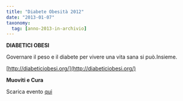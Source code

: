 ```yaml
---
title: "Diabete Obesità 2012"
date: "2013-01-07"
taxonomy: 
  tag: [anno-2013-in-archivio]
---
```


**DIABETICI OBESI**

Governare il peso e il diabete per vivere una vita sana si può.Insieme.

[http://diabeticiobesi.org/](http://diabeticiobesi.org/)

**Muoviti e Cura**

Scarica evento [qui](http://198.211.122.197/diabetwp/wordpress/wp-content/uploads/2013/01/muoviti-e-cura.doc)
